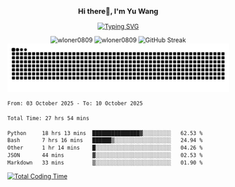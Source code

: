 <h3 align="center">Hi there👋, I'm Yu Wang</h1>

<p align="center"><a href="https://git.io/typing-svg"><img src="https://readme-typing-svg.demolab.com?font=Alex+Brush&size=18&pause=1000&color=716A50&background=6F66FF00&center=true&vCenter=true&width=435&lines=To+love+oneself+is+the+beginning+of+a+lifelong+romance.+%E2%80%94+Oscar+Wilde" alt="Typing SVG" /></a></p>


<p align="center">
 <img src="https://github-readme-stats.vercel.app/api/top-langs?username=wloner0809&show_icons=true&locale=en&layout=compact" alt="wloner0809" height=120 />
 <img src="https://github-readme-stats.vercel.app/api?username=wloner0809&show_icons=true&locale=en" alt="wloner0809" height=120 />
 <img src="https://github-readme-streak-stats.herokuapp.com?user=wloner0809&theme=microsoft" alt="GitHub Streak" height=120 />
 <img src="https://github.com/Wloner0809/Wloner0809/blob/output/github-contribution-grid-snake.svg">
</p>
 
<!--START_SECTION:waka-->

```txt
From: 03 October 2025 - To: 10 October 2025

Total Time: 27 hrs 54 mins

Python     18 hrs 13 mins  ███████████████▓░░░░░░░░░   62.53 %
Bash       7 hrs 16 mins   ██████▒░░░░░░░░░░░░░░░░░░   24.94 %
Other      1 hr 14 mins    █░░░░░░░░░░░░░░░░░░░░░░░░   04.26 %
JSON       44 mins         ▓░░░░░░░░░░░░░░░░░░░░░░░░   02.53 %
Markdown   33 mins         ▒░░░░░░░░░░░░░░░░░░░░░░░░   01.90 %
```

<!--END_SECTION:waka-->

[![Total Coding Time](https://wakatime.com/badge/user/3b010e91-e8bb-445f-9eac-c8ab5bc30cb6.svg)](https://wakatime.com/@3b010e91-e8bb-445f-9eac-c8ab5bc30cb6)
